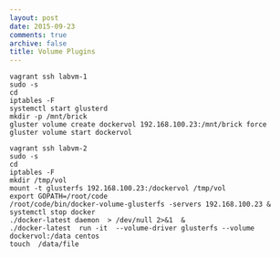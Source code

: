 ```yaml
---
layout: post
date: 2015-09-23
comments: true
archive: false
title: Volume Plugins
---
```


<script type="text/javascript" src="https://asciinema.org/a/27058.js" id="asciicast-27058" async></script>

~~~
vagrant ssh labvm-1
sudo -s
cd
iptables -F
systemctl start glusterd
mkdir -p /mnt/brick
gluster volume create dockervol 192.168.100.23:/mnt/brick force
gluster volume start dockervol 
~~~

~~~
vagrant ssh labvm-2
sudo -s
cd
iptables -F
mkdir /tmp/vol
mount -t glusterfs 192.168.100.23:/dockervol /tmp/vol
export GOPATH=/root/code
/root/code/bin/docker-volume-glusterfs -servers 192.168.100.23 &
systemctl stop docker
./docker-latest daemon  > /dev/null 2>&1  &
./docker-latest  run -it  --volume-driver glusterfs --volume dockervol:/data centos
touch  /data/file
~~~

